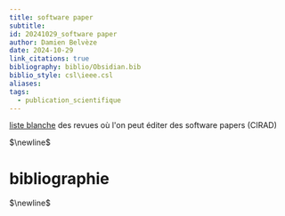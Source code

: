 ```yaml
---
title: software paper
subtitle: 
id: 20241029_software paper
author: Damien Belvèze
date: 2024-10-29
link_citations: true
bibliography: biblio/Obsidian.bib
biblio_style: csl\ieee.csl
aliases: 
tags:
  - publication_scientifique
---
```

[liste blanche](https://ou-publier.cirad.fr/revues?f%5B0%5D=types_d_articles%3ASoftware%20papers) des revues où l'on peut éditer des software papers (CIRAD)


$\newline$
# bibliographie
$\newline$






